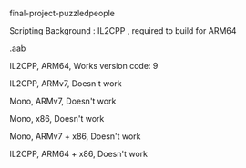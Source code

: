 final-project-puzzledpeople

Scripting Background : IL2CPP , required to build for ARM64

.aab

IL2CPP, ARM64, Works version code: 9

IL2CPP, ARMv7, Doesn't work

Mono, ARMv7, Doesn't work

Mono, x86, Doesn't work

Mono, ARMv7 + x86, Doesn't work

IL2CPP, ARM64 + x86, Doesn't work


